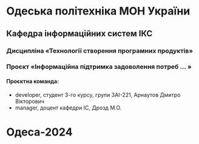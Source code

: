 # Одеська політехніка МОН України
## Кафедра інформаційних систем ІКС
### Дисципліна «Технології створення програмних продуктів»
### Проєкт «Інформаційна підтримка задоволення потреб ... »
#### Проєктна команда:
- developer, студент 3-го курсу, групи ЗАI-221, Арнаутов Дмитро Вiкторович
- manager, доцент кафедри ІС, Дрозд М.О.
# Одеса-2024